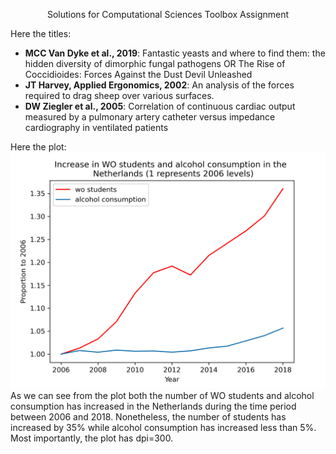 <p style = 'text-align:center'> Solutions for Computational Sciences Toolbox Assignment </p>

Here the titles: 
- **MCC Van Dyke et al., 2019**: 
Fantastic yeasts and where to find them: the hidden diversity of dimorphic fungal pathogens OR The Rise of Coccidioides: Forces Against the Dust Devil Unleashed
- **JT Harvey, Applied Ergonomics, 2002**: An analysis of the forces required to drag sheep over various surfaces.
- **DW Ziegler et al., 2005**: Correlation of continuous cardiac output measured by a pulmonary artery catheter versus impedance cardiography in ventilated patients

Here the plot: 
<img title="A plot" alt="Alt text" src="Plot_alcohol_nl.png">
As we can see from the plot both the number of WO students and alcohol consumption has increased in the Netherlands during the time period between 2006 and 2018. Nonetheless, the number of students has increased by 35% while alcohol consumption has increased less than 5%. Most importantly, the plot has dpi=300. 
